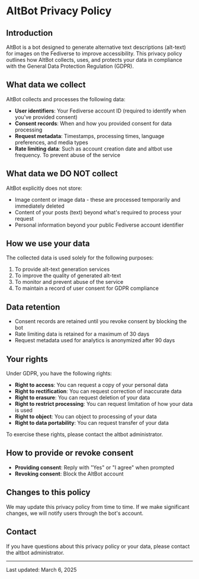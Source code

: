 # AltBot Privacy Policy

## Introduction

AltBot is a bot designed to generate alternative text descriptions (alt-text) for images on the Fediverse to improve accessibility. This privacy policy outlines how AltBot collects, uses, and protects your data in compliance with the General Data Protection Regulation (GDPR).

## What data we collect

AltBot collects and processes the following data:

- **User identifiers**: Your Fediverse account ID (required to identify when you've provided consent)
- **Consent records**: When and how you provided consent for data processing
- **Request metadata**: Timestamps, processing times, language preferences, and media types
- **Rate limiting data**: Such as account creation date and altbot use frequency. To prevent abuse of the service

## What data we DO NOT collect

AltBot explicitly does not store:

- Image content or image data - these are processed temporarily and immediately deleted
- Content of your posts (text) beyond what's required to process your request
- Personal information beyond your public Fediverse account identifier

## How we use your data

The collected data is used solely for the following purposes:

1. To provide alt-text generation services
2. To improve the quality of generated alt-text
3. To monitor and prevent abuse of the service
4. To maintain a record of user consent for GDPR compliance

## Data retention

- Consent records are retained until you revoke consent by blocking the bot
- Rate limiting data is retained for a maximum of 30 days
- Request metadata used for analytics is anonymized after 90 days

## Your rights

Under GDPR, you have the following rights:

- **Right to access**: You can request a copy of your personal data
- **Right to rectification**: You can request correction of inaccurate data
- **Right to erasure**: You can request deletion of your data
- **Right to restrict processing**: You can request limitation of how your data is used
- **Right to object**: You can object to processing of your data
- **Right to data portability**: You can request transfer of your data

To exercise these rights, please contact the altbot administrator.

## How to provide or revoke consent

- **Providing consent**: Reply with "Yes" or "I agree" when prompted
- **Revoking consent**: Block the AltBot account

## Changes to this policy

We may update this privacy policy from time to time. If we make significant changes, we will notify users through the bot's account.

## Contact

If you have questions about this privacy policy or your data, please contact the altbot administrator.

---

Last updated: March 6, 2025
